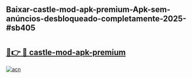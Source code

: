 ## Baixar-castle-mod-apk-premium-Apk-sem-anúncios-desbloqueado-completamente-2025-#sb405

# <h2><a href="https://ainizakaria.my?title=castle-mod-apk-premium&ref=22M">🔗👉 🔴 castle-mod-apk-premium</a></h2>

[![acn](https://github.com/user-attachments/assets/0f9c940e-d8b0-45ae-aac7-cd30a18b3e1c)](https://ainizakaria.my?title=castle-mod-apk-premium&ref=22M)

